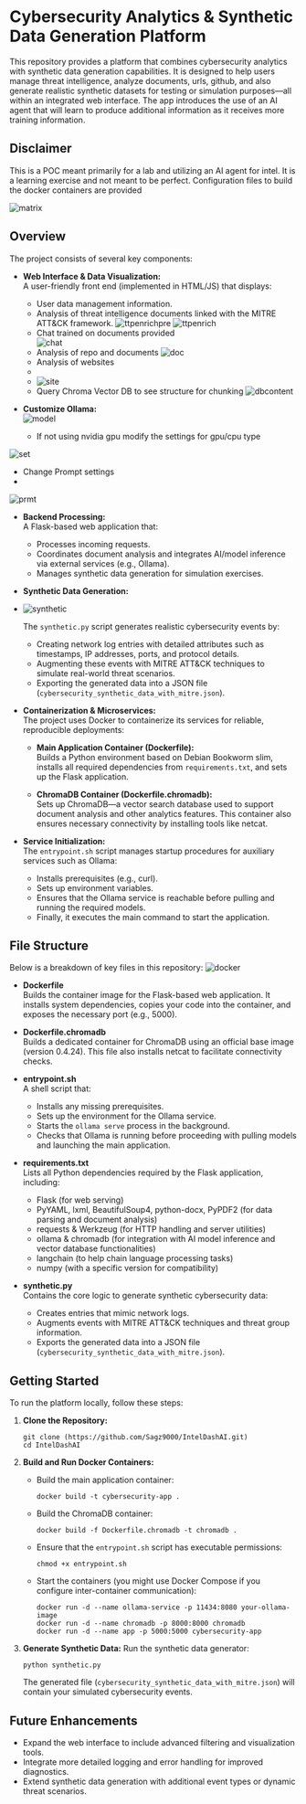 

# Cybersecurity Analytics & Synthetic Data Generation Platform

This repository provides a platform that combines cybersecurity analytics with synthetic data generation capabilities. It is designed to help users manage threat intelligence, analyze documents, urls, github, and also generate realistic synthetic datasets for testing or simulation purposes—all within an integrated web interface.  The app introduces the use of an AI agent that will learn to produce additional information as it receives more training information.

## Disclaimer
This is a POC meant primarily for a lab and utilizing an AI agent for intel.  It is a learning exercise and not meant to be perfect.
Configuration files to build the docker containers are provided

![matrix](aidashboard/matrix.png)

## Overview

The project consists of several key components:

- **Web Interface & Data Visualization:**  
  A user-friendly front end (implemented in HTML/JS) that displays:
  - User data management information.
  - Analysis of threat intelligence documents linked with the MITRE ATT&CK framework.
![ttpenrichpre](aidashboard/prequery.png)
![ttpenrich](aidashboard/afterquery.png)
   - Chat trained on documents provided  
![chat](aidashboard/aiquestion.png)
  - Analysis of repo and documents
![doc](aidashboard/postanalyzeddoc.png)
  - Analysis of websites
  -
  - ![site](aidashboard/urlprocessing.png)
  - Query Chroma Vector DB to see structure for chunking
![dbcontent](aidashboard/dbcontent.png)

- **Customize Ollama:**  
![model](aidashboard/model.png)
  - If not using nvidia gpu modify the settings for gpu/cpu type
    
![set](aidashboard/ollamachromadb.png)
 - Change Prompt settings
 - 
![prmt](aidashboard/promptsettings.png)



- **Backend Processing:**  
  A Flask-based web application that:
  - Processes incoming requests.
  - Coordinates document analysis and integrates AI/model inference via external services (e.g., Ollama).
  - Manages synthetic data generation for simulation exercises.

- **Synthetic Data Generation:**
- ![synthetic](aidashboard/synthetics.png)

  The `synthetic.py` script generates realistic cybersecurity events by:
  - Creating network log entries with detailed attributes such as timestamps, IP addresses, ports, and protocol details.
  - Augmenting these events with MITRE ATT&CK techniques to simulate real-world threat scenarios.
  - Exporting the generated data into a JSON file (`cybersecurity_synthetic_data_with_mitre.json`).

- **Containerization & Microservices:**  
  The project uses Docker to containerize its services for reliable, reproducible deployments:
  - **Main Application Container (Dockerfile):**  
    Builds a Python environment based on Debian Bookworm slim, installs all required dependencies from `requirements.txt`, and sets up the Flask application.
    
  - **ChromaDB Container (Dockerfile.chromadb):**  
    Sets up ChromaDB—a vector search database used to support document analysis and other analytics features. This container also ensures necessary connectivity by installing tools like netcat.

- **Service Initialization:**  
  The `entrypoint.sh` script manages startup procedures for auxiliary services such as Ollama:
  - Installs prerequisites (e.g., curl).
  - Sets up environment variables.
  - Ensures that the Ollama service is reachable before pulling and running the required models.
  - Finally, it executes the main command to start the application.

## File Structure

Below is a breakdown of key files in this repository:
![docker](/aidashboard/dockerview.png)


- **Dockerfile**  
  Builds the container image for the Flask-based web application. It installs system dependencies, copies your code into the container, and exposes the necessary port (e.g., 5000).

- **Dockerfile.chromadb**  
  Builds a dedicated container for ChromaDB using an official base image (version 0.4.24). This file also installs netcat to facilitate connectivity checks.

- **entrypoint.sh**  
  A shell script that:
  - Installs any missing prerequisites.
  - Sets up the environment for the Ollama service.
  - Starts the `ollama serve` process in the background.
  - Checks that Ollama is running before proceeding with pulling models and launching the main application.

- **requirements.txt**  
  Lists all Python dependencies required by the Flask application, including:
  - Flask (for web serving)
  - PyYAML, lxml, BeautifulSoup4, python-docx, PyPDF2 (for data parsing and document analysis)
  - requests & Werkzeug (for HTTP handling and server utilities)
  - ollama & chromadb (for integration with AI model inference and vector database functionalities)
  - langchain (to help chain language processing tasks)
  - numpy (with a specific version for compatibility)

- **synthetic.py**  
  Contains the core logic to generate synthetic cybersecurity data:
  - Creates entries that mimic network logs.
  - Augments events with MITRE ATT&CK techniques and threat group information.
  - Exports the generated data into a JSON file (`cybersecurity_synthetic_data_with_mitre.json`).

## Getting Started

To run the platform locally, follow these steps:

1. **Clone the Repository:**
   ```
   git clone (https://github.com/Sagz9000/IntelDashAI.git)
   cd IntelDashAI
   ```

2. **Build and Run Docker Containers:**
   - Build the main application container:
     ```
     docker build -t cybersecurity-app .
     ```
   - Build the ChromaDB container:
     ```
     docker build -f Dockerfile.chromadb -t chromadb .
     ```
   - Ensure that the `entrypoint.sh` script has executable permissions:
     ```
     chmod +x entrypoint.sh
     ```
   - Start the containers (you might use Docker Compose if you configure inter-container communication):
     ```
     docker run -d --name ollama-service -p 11434:8080 your-ollama-image
     docker run -d --name chromadb -p 8000:8000 chromadb
     docker run -d --name app -p 5000:5000 cybersecurity-app
     ```

3. **Generate Synthetic Data:**
   Run the synthetic data generator:
   ```
   python synthetic.py
   ```
   The generated file (`cybersecurity_synthetic_data_with_mitre.json`) will contain your simulated cybersecurity events.

## Future Enhancements

- Expand the web interface to include advanced filtering and visualization tools.
- Integrate more detailed logging and error handling for improved diagnostics.
- Extend synthetic data generation with additional event types or dynamic threat scenarios.


